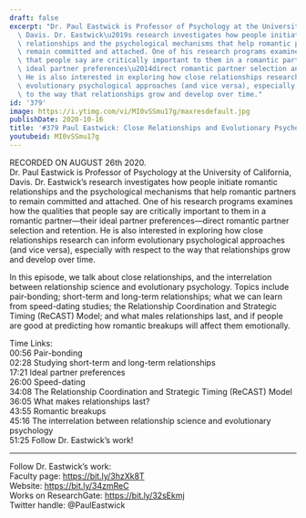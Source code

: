 ```yaml
---
draft: false
excerpt: "Dr. Paul Eastwick is Professor of Psychology at the University of California,\
  \ Davis. Dr. Eastwick\u2019s research investigates how people initiate romantic\
  \ relationships and the psychological mechanisms that help romantic partners to\
  \ remain committed and attached. One of his research programs examines how the qualities\
  \ that people say are critically important to them in a romantic partner\u2014their\
  \ ideal partner preferences\u2014direct romantic partner selection and retention.\
  \ He is also interested in exploring how close relationships research can inform\
  \ evolutionary psychological approaches (and vice versa), especially with respect\
  \ to the way that relationships grow and develop over time."
id: '379'
image: https://i.ytimg.com/vi/MI0vSSmu17g/maxresdefault.jpg
publishDate: 2020-10-16
title: '#379 Paul Eastwick: Close Relationships and Evolutionary Psychology'
youtubeid: MI0vSSmu17g
---
```

RECORDED ON AUGUST 26th 2020.  
Dr. Paul Eastwick is Professor of Psychology at the University of California, Davis. Dr. Eastwick’s research investigates how people initiate romantic relationships and the psychological mechanisms that help romantic partners to remain committed and attached. One of his research programs examines how the qualities that people say are critically important to them in a romantic partner—their ideal partner preferences—direct romantic partner selection and retention. He is also interested in exploring how close relationships research can inform evolutionary psychological approaches (and vice versa), especially with respect to the way that relationships grow and develop over time.

In this episode, we talk about close relationships, and the interrelation between relationship science and evolutionary psychology. Topics include pair-bonding; short-term and long-term relationships; what we can learn from speed-dating studies; the Relationship Coordination and Strategic Timing (ReCAST) Model; and what males relationships last, and if people are good at predicting how romantic breakups will affect them emotionally.

Time Links:  
00:56  Pair-bonding  
02:28  Studying short-term and long-term relationships  
17:21  Ideal partner preferences  
26:00 Speed-dating  
34:08  The Relationship Coordination and Strategic Timing (ReCAST) Model  
36:05  What makes relationships last?  
43:55  Romantic breakups  
45:16  The interrelation between relationship science and evolutionary psychology  
51:25  Follow Dr. Eastwick’s work!

---

Follow Dr. Eastwick’s work:  
Faculty page: https://bit.ly/3hzXk8T  
Website: https://bit.ly/34zmReC  
Works on ResearchGate: https://bit.ly/32sEkmj  
Twitter handle: @PaulEastwick
